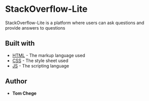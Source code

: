 # StackOverflow-Lite

StackOverflow-Lite is a platform where users can ask questions and provide answers to questions

## Built with
* [HTML](https://www.w3schools.com/html/) - The markup language used
* [CSS](https://www.w3schools.com/css/default.asp) - The style sheet used
* [JS](https://www.w3schools.com/js/default.asp) - The scripting language


## Author
* **Tom Chege** 
